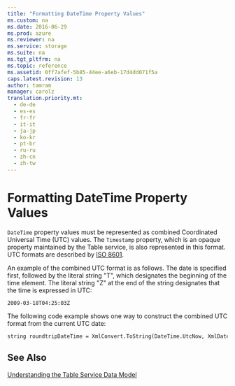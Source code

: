 ```yaml
---
title: "Formatting DateTime Property Values"
ms.custom: na
ms.date: 2016-06-29
ms.prod: azure
ms.reviewer: na
ms.service: storage
ms.suite: na
ms.tgt_pltfrm: na
ms.topic: reference
ms.assetid: 0ff7afef-5b85-44ee-a6eb-17d4dd071f5a
caps.latest.revision: 13
author: tamram
manager: carolz
translation.priority.mt: 
  - de-de
  - es-es
  - fr-fr
  - it-it
  - ja-jp
  - ko-kr
  - pt-br
  - ru-ru
  - zh-cn
  - zh-tw
---
```

# Formatting DateTime Property Values
`DateTime` property values must be represented as combined Coordinated Universal Time (UTC) values. The `Timestamp` property, which is an opaque property maintained by the Table service, is also represented in this format. UTC formats are described by [ISO 8601](http://go.microsoft.com/fwlink/?LinkId=156016).  
  
 An example of the combined UTC format is as follows. The date is specified first, followed by the literal string "T", which designates the beginning of the time element. The literal string "Z" at the end of the string designates that the time is expressed in UTC:  
  
```  
2009-03-18T04:25:03Z  
```  
  
 The following code example shows one way to construct the combined UTC format from the current UTC date:  
  
```  
string roundtripDateTime = XmlConvert.ToString(DateTime.UtcNow, XmlDateTimeSerializationMode.RoundtripKind);  
```  
  
## See Also  
 [Understanding the Table Service Data Model](../StorageServicesREST/Understanding-the-Table-Service-Data-Model.md)